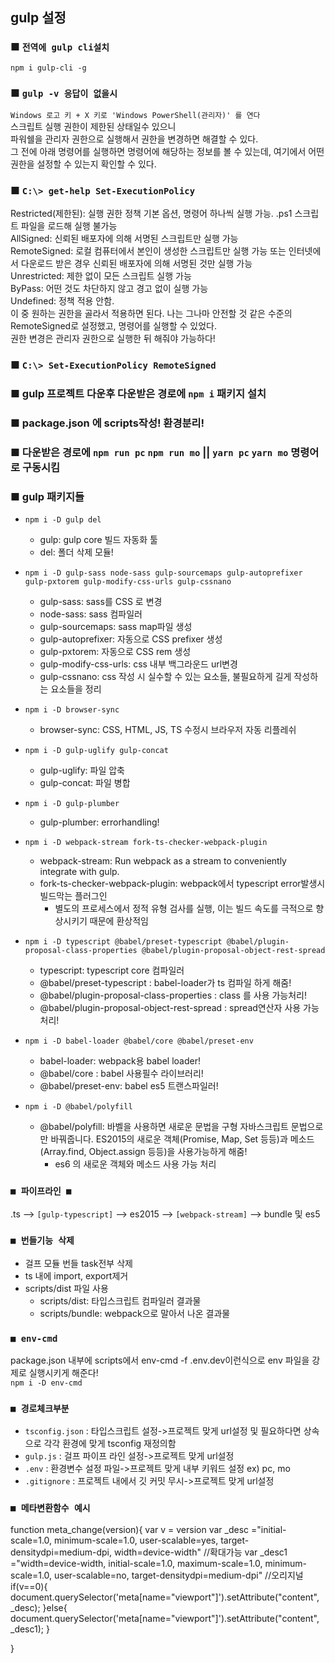 ## gulp 설정

### ■ `전역에 gulp cli설치`
`npm i gulp-cli -g`

### ■ `gulp -v 응답이 없을시`
`Windows 로고 키 + X 키로 'Windows PowerShell(관리자)' 를 연다`<br />
스크립트 실행 권한이 제한된 상태일수 있으니<br />
파워쉘을 관리자 권한으로 실행해서 권한을 변경하면 해결할 수 있다. <br />
그 전에 아래 명령어를 실행하면 명령어에 해당하는 정보를 볼 수 있는데, 여기에서 어떤 권한을 설정할 수 있는지 확인할 수 있다.

### ■ `C:\> get-help Set-ExecutionPolicy`
Restricted(제한된): 실행 권한 정책 기본 옵션, 명령어 하나씩 실행 가능. .ps1 스크립트 파일을 로드해 실행 불가능<br />
AllSigned: 신뢰된 배포자에 의해 서명된 스크립트만 실행 가능<br />
RemoteSigned: 로컬 컴퓨터에서 본인이 생성한 스크립트만 실행 가능 또는 인터넷에서 다운로드 받은 경우 신뢰된 배포자에 의해 서명된 것만 실행 가능<br />
Unrestricted: 제한 없이 모든 스크립트 실행 가능<br />
ByPass: 어떤 것도 차단하지 않고 경고 없이 실행 가능<br />
Undefined: 정책 적용 안함.<br />
이 중 원하는 권한을 골라서 적용하면 된다. 나는 그나마 안전할 것 같은 수준의 RemoteSigned로 설정했고, 명령어를 실행할 수 있었다. <br />
권한 변경은 관리자 권한으로 실행한 뒤 해줘야 가능하다!

### ■ `C:\> Set-ExecutionPolicy RemoteSigned`

### ■ gulp 프로젝트 다운후 다운받은 경로에 `npm i` 패키지 설치

### ■ package.json 에 scripts작성! 환경분리!

### ■ 다운받은 경로에 `npm run pc` `npm run mo` ||  `yarn pc` `yarn mo` 명령어로 구동시킴

### ■ gulp 패키지들
- `npm i -D gulp del`
   - gulp: gulp core 빌드 자동화 툴
   - del: 폴더 삭제 모듈!

- `npm i -D gulp-sass node-sass gulp-sourcemaps gulp-autoprefixer gulp-pxtorem gulp-modify-css-urls gulp-cssnano`
	- gulp-sass: sass를 CSS 로 변경
	- node-sass: sass 컴파일러
	- gulp-sourcemaps: sass map파일 생성
   	- gulp-autoprefixer: 자동으로 CSS prefixer 생성
   	- gulp-pxtorem: 자동으로 CSS rem 생성
	- gulp-modify-css-urls: css 내부 백그라운드 url변경
	- gulp-cssnano: css 작성 시 실수할 수 있는 요소들, 불필요하게 길게 작성하는 요소들을 정리

- `npm i -D browser-sync`
   	- browser-sync: CSS, HTML, JS, TS 수정시 브라우저 자동 리플레쉬

- `npm i -D gulp-uglify gulp-concat`
   	- gulp-uglify: 파일 압축
	- gulp-concat: 파일 병합

- `npm i -D gulp-plumber`
   	- gulp-plumber: errorhandling!

- `npm i -D webpack-stream fork-ts-checker-webpack-plugin`
   	- webpack-stream: Run webpack as a stream to conveniently integrate with gulp.
	- fork-ts-checker-webpack-plugin: webpack에서 typescript error발생시 빌드막는 플러그인
		- 별도의 프로세스에서 정적 유형 검사를 실행, 이는 빌드 속도를 극적으로 향상시키기 때문에 환상적임

- `npm i -D typescript @babel/preset-typescript @babel/plugin-proposal-class-properties @babel/plugin-proposal-object-rest-spread`
	- typescript: typescript core 컴파일러
	- @babel/preset-typescript : babel-loader가 ts 컴파일 하게 해줌!
	- @babel/plugin-proposal-class-properties : class 를 사용 가능처리!
	- @babel/plugin-proposal-object-rest-spread : spread연산자 사용 가능처리!

- `npm i -D babel-loader @babel/core @babel/preset-env`
	- babel-loader: webpack용 babel loader!
   	- @babel/core : babel 사용필수 라이브러리!
	- @babel/preset-env: babel es5 트랜스파일러!

- `npm i -D @babel/polyfill`
	- @babel/polyfill: 바벨을 사용하면 새로운 문법을 구형 자바스크립트 문법으로만 바꿔줍니다. ES2015의 새로운 객체(Promise, Map, Set 등등)과 메소드(Array.find, Object.assign 등등)을 사용가능하게 해줌!
		- es6 의 새로운 객체와 메소드 사용 가능 처리

### `■ 파이프라인 ■`
.ts --> `[gulp-typescript]` --> es2015 --> `[webpack-stream]` --> bundle 및 es5

### `■ 번들기능 삭제`
- 걸프 모듈 번들 task전부 삭제
- ts 내에 import, export제거
- scripts/dist 파일 사용
	- scripts/dist: 타입스크립트 컴파일러 결과물
	- scripts/bundle: webpack으로 말아서 나온 결과물

### `■ env-cmd`
package.json 내부에 scripts에서 env-cmd -f .env.dev이런식으로 env 파일을 강제로 실행시키게 해준다!<br/>
`npm i -D env-cmd`

### `■ 경로체크부분`
- `tsconfig.json` : 타입스크립트 설정->프로젝트 맞게 url설정 및 필요하다면 상속으로 각각 환경에 맞게 tsconfig 재정의함
- `gulp.js` : 걸프 파이프 라인 설정->프로젝트 맞게 url설정
- `.env` : 환경변수 설정 파일->프로젝트 맞게 내부 키워드 설정 ex) pc, mo 
- `.gitignore` : 프로젝트 내에서 깃 커밋 무시->프로젝트 맞게 url설정 


### `■ 메타변환함수 예시`
function meta_change(version){
	var v = version
	var _desc ="initial-scale=1.0, minimum-scale=1.0, user-scalable=yes, target-densitydpi=medium-dpi, width=device-width" //확대가능
	var _desc1 ="width=device-width, initial-scale=1.0, maximum-scale=1.0, minimum-scale=1.0, user-scalable=no, target-densitydpi=medium-dpi" //오리지널
	if(v==0){
		document.querySelector('meta[name="viewport"]').setAttribute("content", _desc);
	}else{
		document.querySelector('meta[name="viewport"]').setAttribute("content", _desc1);
	}
	
}